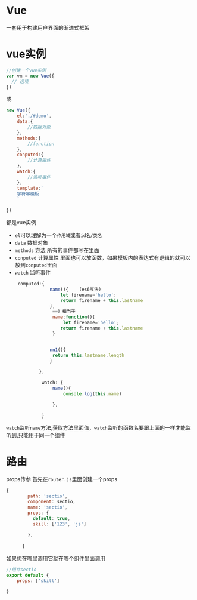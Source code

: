 # Vue
 一套用于构建用户界面的渐进式框架
# vue实例
```js
//创建一个vue实例
var vm = new Vue({
  // 选项
}) 
```
或
```js
new Vue({
    el:'./#demo',
    data:{
        //数据对象
    },
    methods:{
        //function
    },
    conputed:{
        //计算属性
    }，
    watch:{
        //监听事件
    },
    template:`
    字符串模板
    `
   
})

```
都是vue实例   
- `el`可以理解为一个`作用域`或者`id名/类名`
- `data` 数据对象
- `methods` 方法 所有的事件都写在里面
- `conputed` 计算属性 里面也可以放函数，如果模板内的表达式有逻辑的就可以放到`conputed`里面
- `watch` 监听事件
  ```js
   computed:{
               name(){    (es6写法)
                   let firename='hello';
                   return firename + this.lastname
               },
                ==》相当于 
                name:function(){
                    let firename='hello';
                   return firename + this.lastname
                }


               nn1(){
                return this.lastname.length
               }

           },
      
            watch: {
                name(){
                    console.log(this.name)

                },
               
            }
  ```
`watch`监听`name`方法,获取方法里面值，`watch`监听的函数名要跟上面的一样才能监听到,只能用于同一个组件  

 
# 路由
props传参
首先在`router.js`里面创建一个props
```js
{
        path: 'sectio',
        component: sectio,
        name: 'sectio',
        props: {
          default: true,
          skill: ['123', 'js']
    
        },
        
      }
```
如果想在哪里调用它就在哪个组件里面调用
```js
//组件sectio
export default {
    props: ['skill']
   
}
```

